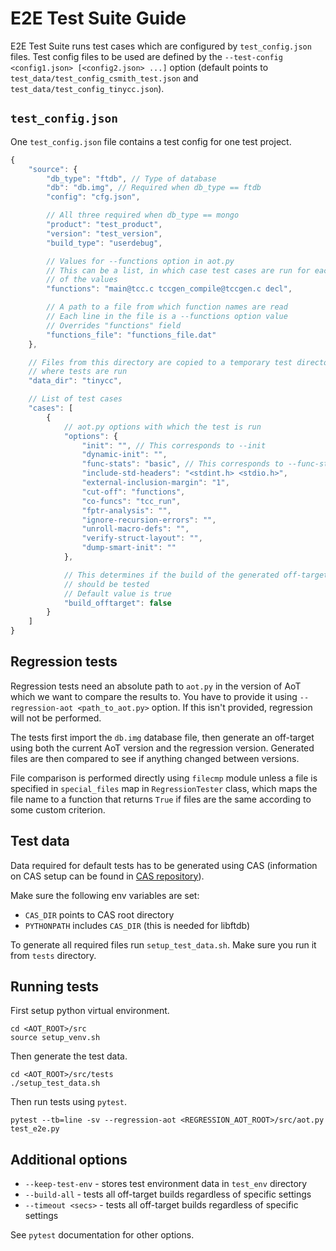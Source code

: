 # E2E Test Suite Guide

E2E Test Suite runs test cases which are configured by `test_config.json` files.
Test config files to be used are defined by the
`--test-config <config1.json> [<config2.json> ...]` option (default points to
`test_data/test_config_csmith_test.json` and `test_data/test_config_tinycc.json`).

## `test_config.json`

One `test_config.json` file contains a test config for one test project.

```js
{
    "source": {
        "db_type": "ftdb", // Type of database
        "db": "db.img", // Required when db_type == ftdb
        "config": "cfg.json",

        // All three required when db_type == mongo
        "product": "test_product",
        "version": "test_version",
        "build_type": "userdebug",

        // Values for --functions option in aot.py
        // This can be a list, in which case test cases are run for each
        // of the values
        "functions": "main@tcc.c tccgen_compile@tccgen.c decl",

        // A path to a file from which function names are read
        // Each line in the file is a --functions option value
        // Overrides "functions" field
        "functions_file": "functions_file.dat"
    },

    // Files from this directory are copied to a temporary test directory
    // where tests are run
    "data_dir": "tinycc",

    // List of test cases
    "cases": [
        {
            // aot.py options with which the test is run
            "options": {
                "init": "", // This corresponds to --init
                "dynamic-init": "",
                "func-stats": "basic", // This corresponds to --func-stats basic
                "include-std-headers": "<stdint.h> <stdio.h>",
                "external-inclusion-margin": "1",
                "cut-off": "functions",
                "co-funcs": "tcc_run",
                "fptr-analysis": "",
                "ignore-recursion-errors": "",
                "unroll-macro-defs": "",
                "verify-struct-layout": "",
                "dump-smart-init": ""
            },

            // This determines if the build of the generated off-target
            // should be tested
            // Default value is true
            "build_offtarget": false
        }
    ]
}
```

## Regression tests

Regression tests need an absolute path to `aot.py` in the version of AoT which we
want to compare the results to. You have to provide it using
`--regression-aot <path_to_aot.py>` option.
If this isn't provided, regression will not be performed.

The tests first import the `db.img` database file, then generate an off-target
using both the current AoT version and the regression version. Generated files
are then compared to see if anything changed between versions.

File comparison is performed directly using `filecmp` module unless a file is
specified in `special_files` map in `RegressionTester` class, which maps the
file name to a function that returns `True` if files are the same according to
some custom criterion.

## Test data

Data required for default tests has to be generated using CAS (information on CAS
setup can be found in [CAS repository](https://github.com/Samsung/CAS)). 

Make sure the following env variables are set:
- `CAS_DIR` points to CAS root directory
- `PYTHONPATH` includes `CAS_DIR` (this is needed for libftdb)

To generate all required files run `setup_test_data.sh`. Make sure you run it
from `tests` directory.

## Running tests

First setup python virtual environment.
```
cd <AOT_ROOT>/src
source setup_venv.sh
```
Then generate the test data.
```
cd <AOT_ROOT>/src/tests
./setup_test_data.sh
```
Then run tests using `pytest`.
```
pytest --tb=line -sv --regression-aot <REGRESSION_AOT_ROOT>/src/aot.py test_e2e.py 
```

## Additional options

- `--keep-test-env` - stores test environment data in `test_env` directory
- `--build-all` - tests all off-target builds regardless of specific settings
- `--timeout <secs>` - tests all off-target builds regardless of specific settings

See `pytest` documentation for other options.
